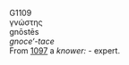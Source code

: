 <body>
  <p>G1109<br>  γνώστης  <br> gnōstēs  <br><i>gnoce‘-tace </i><br>From <a href="g1097.htm">1097</a>  a <i>knower:</i> - expert.<br></p>
 </body>